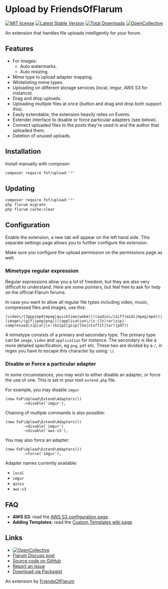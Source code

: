 # Upload by FriendsOfFlarum

[![MIT license](https://img.shields.io/badge/license-MIT-blue.svg)](https://github.com/FriendsOfFlarum/upload/blob/master/LICENSE.md) [![Latest Stable Version](https://img.shields.io/packagist/v/fof/upload.svg)](https://packagist.org/packages/fof/upload) [![Total Downloads](https://img.shields.io/packagist/dt/fof/upload.svg)](https://packagist.org/packages/fof/upload) [![OpenCollective](https://img.shields.io/badge/opencollective-fof-blue.svg)](https://opencollective.com/fof/donate)

An extension that handles file uploads intelligently for your forum.

## Features

- For images:
  - Auto watermarks.
  - Auto resizing.
- Mime type to upload adapter mapping.
- Whitelisting mime types.
- Uploading on different storage services (local, imgur, AWS S3 for instance).
- Drag and drop uploads.
- Uploading multiple files at once (button and drag and drop both support this).
- Easily extendable, the extension heavily relies on Events.
- Extender interface to disable or force particular adapters (see below).
- Connect uploaded files to the posts they're used in and the author that uploaded them.
- Deletion of unused uploads.

## Installation

Install manually with composer:

```sh
composer require fof/upload:"*"
```

## Updating

```sh
composer require fof/upload:"*"
php flarum migrate
php flarum cache:clear
```

## Configuration

Enable the extension, a new tab will appear on the left hand side. This separate settings page allows you to further configure the extension.

Make sure you configure the upload permission on the permissions page as well.

### Mimetype regular expression

Regular expressions allow you a lot of freedom, but they are also very difficult to understand. Here are some pointers, but feel free to ask
for help on the official Flarum forums.

In case you want to allow all regular file types including video, music, compressed files and images, use this:

```text
(video\/(3gpp|mp4|mpeg|quicktime|webm))|(audio\/(aiff|midi|mpeg|mp4))|(image\/(gif|jpeg|png))|(application\/(x-(7z|rar|zip)-compressed|zip|arj|x-(bzip2|gzip|lha|stuffit|tar)|pdf))
```

A mimetype consists of a primary and secondary type. The primary type can be `image`, `video` and `application` for instance.
The secondary is like a more detailed specification, eg `png`, `pdf` etc. These two are divided by a `/`, in regex you have to escape this character by using: `\/`.


### Disable or Force a particular adapter

In some circumstances, you may wish to either disable an adapter, or force the use of one. This is set in your root `extend.php` file.

For example, you may disable `imgur`
```
(new FoF\Upload\Extend\Adapters())
        ->disable('imgur'),
```

Chaining of multiple commands is also possible:
```
(new FoF\Upload\Extend\Adapters())
        ->disable('imgur')
        ->disable('aws-s3'),
```

You may also force an adapter:
```
(new FoF\Upload\Extend\Adapters())
        ->force('imgur'),
```

Adapter names currently available:
- `local`
- `imgur`
- `qiniu`
- `aws-s3`

## FAQ

-  __AWS S3__: read the [AWS S3 configuration page](https://github.com/FriendsOfFlarum/upload/wiki/aws-s3).
-  __Adding Templates__: read the [Custom Templates wiki page](https://github.com/FriendsOfFlarum/upload/wiki/Custom-Templates).

## Links

- [![OpenCollective](https://img.shields.io/badge/donate-friendsofflarum-44AEE5?style=for-the-badge&logo=open-collective)](https://opencollective.com/fof/donate)
- [Flarum Discuss post](https://discuss.flarum.org/d/4154)
- [Source code on GitHub](https://github.com/FriendsOfFlarum/upload)
- [Report an issue](https://github.com/FriendsOfFlarum/upload/issues)
- [Download via Packagist](https://packagist.org/packages/fof/upload)

An extension by [FriendsOfFlarum](https://github.com/FriendsOfFlarum)
